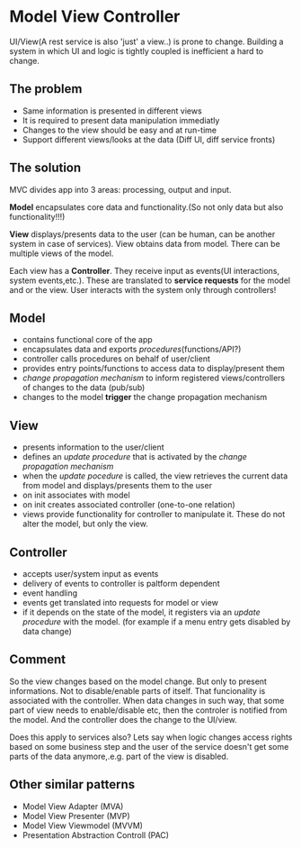 # Model View Controller

UI/View(A rest service is also 'just' a view..) is prone to change. Building a system in which UI and logic is tightly coupled is inefficient a hard to change. 

## The problem

* Same information is presented in different views
* It is required to present data manipulation immediatly
* Changes to the view should be easy and at run-time
* Support different views/looks at the data (Diff UI, diff service fronts)

## The solution

MVC divides app into 3 areas: processing, output and input.

**Model** encapsulates core data and functionality.(So not only data but also functionality!!!) 

**View** displays/presents data to the user (can be human, can be another system in case of services). View obtains data from model. There can be multiple views of the model.

Each view has a **Controller**. They receive input as events(UI interactions, system events,etc.). These are translated to **service requests** for the model and or the view. User interacts with the system only through controllers!

## Model

* contains functional core of the app
* encapsulates data and exports *procedures*(functions/API?)
* controller calls procedures on behalf of user/client
* provides entry points/functions to access data to display/present them
* *change propagation mechanism* to inform registered views/controllers of changes to the data (pub/sub)
* changes to the model **trigger** the change propagation mechanism

## View
 
* presents information to the user/client
* defines an *update procedure* that is activated by the *change propagation mechanism*
* when the *update pocedure* is called, the view retrieves the current data from model and displays/presents them to the user
* on init associates with model
* on init creates associated controller (one-to-one relation)
* views provide functionality for controller to manipulate it. These do not alter the model, but only the view.


## Controller

* accepts user/system input as events
* delivery of events to controller is paltform dependent
* event handling
* events get translated into requests for model or view
* if it depends on the state of the model, it registers via an *update procedure* with the model. (for example if a menu entry gets disabled by data change)

## Comment

So the view changes based on the model change. But only to present informations. Not to disable/enable parts of itself. That funcionality is associated with the controller. When data changes in such way, that some part of view needs to enable/disable etc, then the controler is notified from the model. And the controller does the change to the UI/view.

Does this apply to services also? Lets say when logic changes access rights based on some business step and the user of the service doesn't get some parts of the data anymore,.e.g. part of the view is disabled.

## Other similar patterns

* Model View Adapter (MVA)
* Model View Presenter (MVP)
* Model View Viewmodel (MVVM)
* Presentation Abstraction Controll (PAC)






